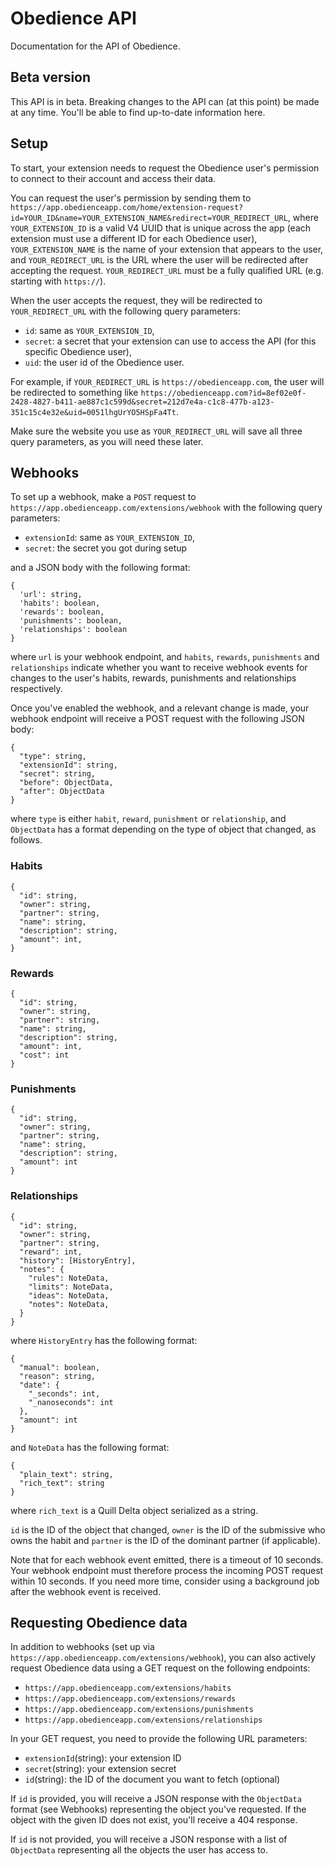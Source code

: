 # Obedience API
Documentation for the API of Obedience.

## Beta version
This API is in beta. Breaking changes to the API can (at this point) be made at any time. You'll be able to find up-to-date information here.

## Setup
To start, your extension needs to request the Obedience user's permission to connect to their account and access their data.

You can request the user's permission by sending them to `https://app.obedienceapp.com/home/extension-request?id=YOUR_ID&name=YOUR_EXTENSION_NAME&redirect=YOUR_REDIRECT_URL`,
where `YOUR_EXTENSION_ID` is a valid V4 UUID that is unique across the app (each extension must use a different ID for each Obedience user), `YOUR_EXTENSION_NAME` is the name of your extension that appears to the user, and `YOUR_REDIRECT_URL` is the URL where the user will be redirected after accepting the request.
`YOUR_REDIRECT_URL` must be a fully qualified URL (e.g. starting with `https://`).

When the user accepts the request, they will be redirected to `YOUR_REDIRECT_URL` with the following query parameters:
- `id`: same as `YOUR_EXTENSION_ID`,
- `secret`: a secret that your extension can use to access the API (for this specific Obedience user),
- `uid`: the user id of the Obedience user.

For example, if `YOUR_REDIRECT_URL` is `https://obedienceapp.com`, the user will be redirected to something like `https://obedienceapp.com?id=8ef02e0f-2428-4827-b411-ae887c1c599d&secret=212d7e4a-c1c8-477b-a123-351c15c4e32e&uid=0051lhgUrYO5HSpFa4Tt`.

Make sure the website you use as `YOUR_REDIRECT_URL` will save all three query parameters, as you will need these later.

## Webhooks
To set up a webhook, make a `POST` request to `https://app.obedienceapp.com/extensions/webhook` with the following query parameters:
- `extensionId`: same as `YOUR_EXTENSION_ID`,
- `secret`: the secret you got during setup

and a JSON body with the following format:
```
{
  'url': string,
  'habits': boolean,
  'rewards': boolean,
  'punishments': boolean,
  'relationships': boolean
}
```

where `url` is your webhook endpoint, and `habits`, `rewards`, `punishments` and `relationships` indicate whether you want to receive webhook events for changes to the user's habits, rewards, punishments and relationships respectively.

Once you've enabled the webhook, and a relevant change is made, your webhook endpoint will receive a POST request with the following JSON body:
```
{
  "type": string,
  "extensionId": string,
  "secret": string,
  "before": ObjectData,
  "after": ObjectData
}
```
where `type` is either `habit`, `reward`, `punishment` or `relationship`, and `ObjectData` has a format depending on the type of object that changed, as follows.

### Habits
```
{
  "id": string,
  "owner": string,
  "partner": string,
  "name": string,
  "description": string,
  "amount": int,
}
```

### Rewards
```
{
  "id": string,
  "owner": string,
  "partner": string,
  "name": string,
  "description": string,
  "amount": int,
  "cost": int
}
```

### Punishments
```
{
  "id": string,
  "owner": string,
  "partner": string,
  "name": string,
  "description": string,
  "amount": int
}
```

### Relationships
```
{
  "id": string,
  "owner": string,
  "partner": string,
  "reward": int,
  "history": [HistoryEntry],
  "notes": {
    "rules": NoteData,
    "limits": NoteData,
    "ideas": NoteData,
    "notes": NoteData,
  }
}
```

where `HistoryEntry` has the following format:
```
{
  "manual": boolean,
  "reason": string,
  "date": {
    "_seconds": int,
    "_nanoseconds": int
  },
  "amount": int
}
```
and `NoteData` has the following format:
```
{
  "plain_text": string,
  "rich_text": string
}
```
where `rich_text` is a Quill Delta object serialized as a string.

`id` is the ID of the object that changed, `owner` is the ID of the submissive who owns the habit and `partner` is the ID of the dominant partner (if applicable).

Note that for each webhook event emitted, there is a timeout of 10 seconds. Your webhook endpoint must therefore process the incoming POST request within 10 seconds. If you need more time, consider using a background job after the webhook event is received.


## Requesting Obedience data
In addition to webhooks (set up via `https://app.obedienceapp.com/extensions/webhook`), you can also actively request Obedience data using a GET request on the following endpoints:
- `https://app.obedienceapp.com/extensions/habits`
- `https://app.obedienceapp.com/extensions/rewards`
- `https://app.obedienceapp.com/extensions/punishments`
- `https://app.obedienceapp.com/extensions/relationships`

In your GET request, you need to provide the following URL parameters:
- `extensionId`(string): your extension ID
- `secret`(string): your extension secret
- `id`(string): the ID of the document you want to fetch (optional)

If `id` is provided, you will receive a JSON response with the `ObjectData` format (see Webhooks) representing the object you've requested. If the object with the given ID does not exist, you'll receive a 404 response.

If `id` is not provided, you will receive a JSON response with a list of `ObjectData` representing all the objects the user has access to.
